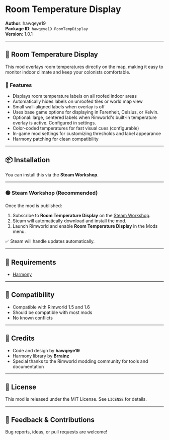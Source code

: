 ﻿# Room Temperature Display

**Author**: hawqeye19  
**Package ID**: `hawqeye19.RoomTempDisplay`  
**Version**: 1.0.1

---

## 🧊 Room Temperature Display

This mod overlays room temperatures directly on the map, making it easy to monitor indoor climate and keep your colonists comfortable.

### 🔹 Features

- Displays room temperature labels on all roofed indoor areas
- Automatically hides labels on unroofed tiles or world map view
- Small wall-aligned labels when overlay is off
- Uses base game options for displaying in Farenheit, Celsius, or Kelvin.
- Optional: large, centered labels when Rimworld's built-in temperature overlay is active. Configured in settings.
- Color-coded temperatures for fast visual cues (configurable)
- In-game mod settings for customizing thresholds and label appearance
- Harmony patching for clean compatibility

---

## 📦 Installation

You can install this via the **Steam Workshop**.

---

### 🟢 Steam Workshop (Recommended)

Once the mod is published:

1. Subscribe to **Room Temperature Display** on the [Steam Workshop](https://steamcommunity.com/sharedfiles/filedetails/?id=3502303262).
2. Steam will automatically download and install the mod.
3. Launch Rimworld and enable **Room Temperature Display** in the Mods menu.

✅ Steam will handle updates automatically.

---

## 🧩 Requirements

- [Harmony](https://github.com/pardeike/Harmony)

---

## 🧪 Compatibility

- Compatible with Rimworld 1.5 and 1.6
- Should be compatible with most mods
- No known conflicts

---

## 🙏 Credits

- Code and design by **hawqeye19**
- Harmony library by **Brrainz**
- Special thanks to the Rimworld modding community for tools and documentation

---

## 📜 License

This mod is released under the MIT License. See `LICENSE` for details.

---

## 💬 Feedback & Contributions

Bug reports, ideas, or pull requests are welcome!
